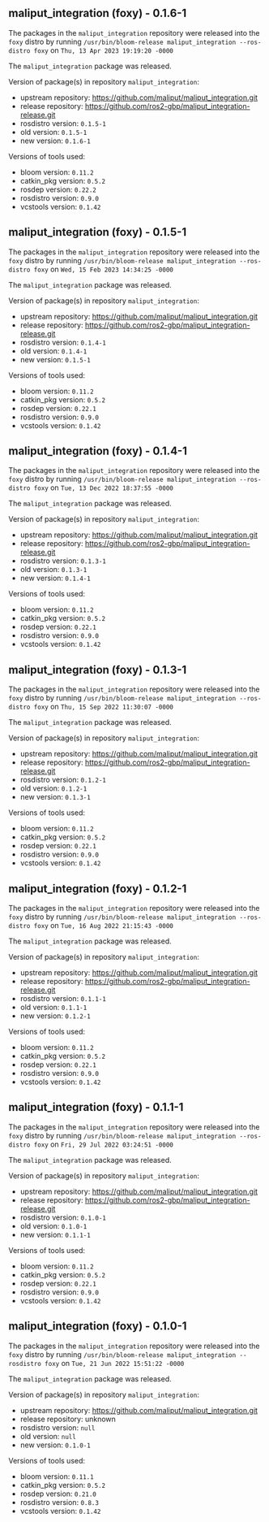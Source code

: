 ## maliput_integration (foxy) - 0.1.6-1

The packages in the `maliput_integration` repository were released into the `foxy` distro by running `/usr/bin/bloom-release maliput_integration --ros-distro foxy` on `Thu, 13 Apr 2023 19:19:20 -0000`

The `maliput_integration` package was released.

Version of package(s) in repository `maliput_integration`:

- upstream repository: https://github.com/maliput/maliput_integration.git
- release repository: https://github.com/ros2-gbp/maliput_integration-release.git
- rosdistro version: `0.1.5-1`
- old version: `0.1.5-1`
- new version: `0.1.6-1`

Versions of tools used:

- bloom version: `0.11.2`
- catkin_pkg version: `0.5.2`
- rosdep version: `0.22.2`
- rosdistro version: `0.9.0`
- vcstools version: `0.1.42`


## maliput_integration (foxy) - 0.1.5-1

The packages in the `maliput_integration` repository were released into the `foxy` distro by running `/usr/bin/bloom-release maliput_integration --ros-distro foxy` on `Wed, 15 Feb 2023 14:34:25 -0000`

The `maliput_integration` package was released.

Version of package(s) in repository `maliput_integration`:

- upstream repository: https://github.com/maliput/maliput_integration.git
- release repository: https://github.com/ros2-gbp/maliput_integration-release.git
- rosdistro version: `0.1.4-1`
- old version: `0.1.4-1`
- new version: `0.1.5-1`

Versions of tools used:

- bloom version: `0.11.2`
- catkin_pkg version: `0.5.2`
- rosdep version: `0.22.1`
- rosdistro version: `0.9.0`
- vcstools version: `0.1.42`


## maliput_integration (foxy) - 0.1.4-1

The packages in the `maliput_integration` repository were released into the `foxy` distro by running `/usr/bin/bloom-release maliput_integration --ros-distro foxy` on `Tue, 13 Dec 2022 18:37:55 -0000`

The `maliput_integration` package was released.

Version of package(s) in repository `maliput_integration`:

- upstream repository: https://github.com/maliput/maliput_integration.git
- release repository: https://github.com/ros2-gbp/maliput_integration-release.git
- rosdistro version: `0.1.3-1`
- old version: `0.1.3-1`
- new version: `0.1.4-1`

Versions of tools used:

- bloom version: `0.11.2`
- catkin_pkg version: `0.5.2`
- rosdep version: `0.22.1`
- rosdistro version: `0.9.0`
- vcstools version: `0.1.42`


## maliput_integration (foxy) - 0.1.3-1

The packages in the `maliput_integration` repository were released into the `foxy` distro by running `/usr/bin/bloom-release maliput_integration --ros-distro foxy` on `Thu, 15 Sep 2022 11:30:07 -0000`

The `maliput_integration` package was released.

Version of package(s) in repository `maliput_integration`:

- upstream repository: https://github.com/maliput/maliput_integration.git
- release repository: https://github.com/ros2-gbp/maliput_integration-release.git
- rosdistro version: `0.1.2-1`
- old version: `0.1.2-1`
- new version: `0.1.3-1`

Versions of tools used:

- bloom version: `0.11.2`
- catkin_pkg version: `0.5.2`
- rosdep version: `0.22.1`
- rosdistro version: `0.9.0`
- vcstools version: `0.1.42`


## maliput_integration (foxy) - 0.1.2-1

The packages in the `maliput_integration` repository were released into the `foxy` distro by running `/usr/bin/bloom-release maliput_integration --ros-distro foxy` on `Tue, 16 Aug 2022 21:15:43 -0000`

The `maliput_integration` package was released.

Version of package(s) in repository `maliput_integration`:

- upstream repository: https://github.com/maliput/maliput_integration.git
- release repository: https://github.com/ros2-gbp/maliput_integration-release.git
- rosdistro version: `0.1.1-1`
- old version: `0.1.1-1`
- new version: `0.1.2-1`

Versions of tools used:

- bloom version: `0.11.2`
- catkin_pkg version: `0.5.2`
- rosdep version: `0.22.1`
- rosdistro version: `0.9.0`
- vcstools version: `0.1.42`


## maliput_integration (foxy) - 0.1.1-1

The packages in the `maliput_integration` repository were released into the `foxy` distro by running `/usr/bin/bloom-release maliput_integration --ros-distro foxy` on `Fri, 29 Jul 2022 03:24:51 -0000`

The `maliput_integration` package was released.

Version of package(s) in repository `maliput_integration`:

- upstream repository: https://github.com/maliput/maliput_integration.git
- release repository: https://github.com/ros2-gbp/maliput_integration-release.git
- rosdistro version: `0.1.0-1`
- old version: `0.1.0-1`
- new version: `0.1.1-1`

Versions of tools used:

- bloom version: `0.11.2`
- catkin_pkg version: `0.5.2`
- rosdep version: `0.22.1`
- rosdistro version: `0.9.0`
- vcstools version: `0.1.42`


## maliput_integration (foxy) - 0.1.0-1

The packages in the `maliput_integration` repository were released into the `foxy` distro by running `/usr/bin/bloom-release maliput_integration --rosdistro foxy` on `Tue, 21 Jun 2022 15:51:22 -0000`

The `maliput_integration` package was released.

Version of package(s) in repository `maliput_integration`:

- upstream repository: https://github.com/maliput/maliput_integration.git
- release repository: unknown
- rosdistro version: `null`
- old version: `null`
- new version: `0.1.0-1`

Versions of tools used:

- bloom version: `0.11.1`
- catkin_pkg version: `0.5.2`
- rosdep version: `0.21.0`
- rosdistro version: `0.8.3`
- vcstools version: `0.1.42`


